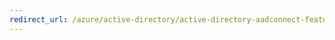```yaml
---
redirect_url: /azure/active-directory/active-directory-aadconnect-feature-automatic-upgrade
---
```


